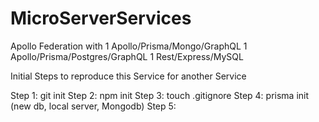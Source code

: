 # MicroServerServices
Apollo Federation with 1 Apollo/Prisma/Mongo/GraphQL  1 Apollo/Prisma/Postgres/GraphQL  1 Rest/Express/MySQL

Initial Steps to reproduce this Service for another Service

Step 1: git init
Step 2: npm init
Step 3: touch .gitignore
Step 4: prisma init (new db, local server, Mongodb)
Step 5: 
